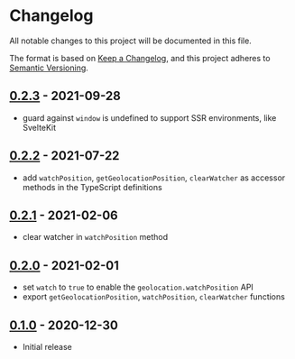 # Changelog

All notable changes to this project will be documented in this file.

The format is based on [Keep a Changelog](https://keepachangelog.com/en/1.0.0/),
and this project adheres to [Semantic Versioning](https://semver.org/spec/v2.0.0.html).

## [0.2.3](https://github.com/metonym/svelte-geolocation/releases/tag/v0.2.3) - 2021-09-28

- guard against `window` is undefined to support SSR environments, like SvelteKit

## [0.2.2](https://github.com/metonym/svelte-geolocation/releases/tag/v0.2.2) - 2021-07-22

- add `watchPosition`, `getGeolocationPosition`, `clearWatcher` as accessor methods in the TypeScript definitions

## [0.2.1](https://github.com/metonym/svelte-geolocation/releases/tag/v0.2.1) - 2021-02-06

- clear watcher in `watchPosition` method

## [0.2.0](https://github.com/metonym/svelte-geolocation/releases/tag/v0.2.0) - 2021-02-01

- set `watch` to `true` to enable the `geolocation.watchPosition` API
- export `getGeolocationPosition`, `watchPosition`, `clearWatcher` functions

## [0.1.0](https://github.com/metonym/svelte-geolocation/releases/tag/v0.1.0) - 2020-12-30

- Initial release
